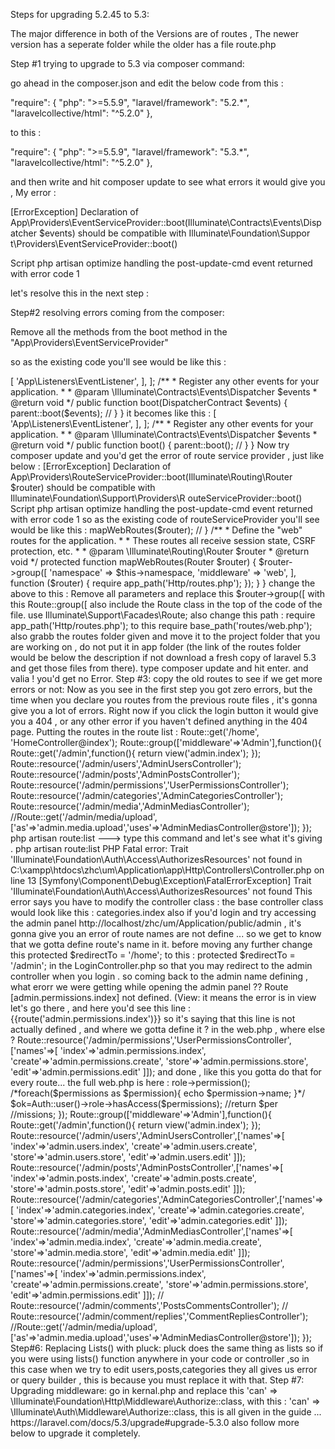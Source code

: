 Steps for upgrading 5.2.45 to 5.3:


The major difference in both of the Versions are of routes , The newer version has a seperate folder while the older has a file route.php


Step #1 trying to upgrade to 5.3 via composer command:

go ahead in the composer.json and edit the below code from this :

"require": {
        "php": ">=5.5.9",
        "laravel/framework": "5.2.*",
        "laravelcollective/html": "^5.2.0"
    },


to this :

"require": {
        "php": ">=5.5.9",
        "laravel/framework": "5.3.*",
        "laravelcollective/html": "^5.2.0"
    },

and then write and hit composer update to see what errors it would give you , My error :

  [ErrorException]
  Declaration of App\Providers\EventServiceProvider::boot(Illuminate\Contracts\Events\Dispatcher $events) should be compatible with Illuminate\Foundation\Suppor
  t\Providers\EventServiceProvider::boot()


Script php artisan optimize handling the post-update-cmd event returned with error code 1


let's resolve this in the next step :

Step#2 resolving errors coming from the composer:

Remove all the methods from the boot method in the "App\Providers\EventServiceProvider"

so as the existing code you'll see would be like this :

<?php

namespace App\Providers;

use Illuminate\Contracts\Events\Dispatcher as DispatcherContract;
use Illuminate\Foundation\Support\Providers\EventServiceProvider as ServiceProvider;

class EventServiceProvider extends ServiceProvider
{
    /**
     * The event listener mappings for the application.
     *
     * @var array
     */
    protected $listen = [
        'App\Events\SomeEvent' => [
            'App\Listeners\EventListener',
        ],
    ];

    /**
     * Register any other events for your application.
     *
     * @param  \Illuminate\Contracts\Events\Dispatcher  $events
     * @return void
     */
    public function boot(DispatcherContract $events)
    {
        parent::boot($events);

        //
    }
}



it becomes like this :


<?php

namespace App\Providers;

use Illuminate\Contracts\Events\Dispatcher as DispatcherContract;
use Illuminate\Foundation\Support\Providers\EventServiceProvider as ServiceProvider;

class EventServiceProvider extends ServiceProvider
{
    /**
     * The event listener mappings for the application.
     *
     * @var array
     */
    protected $listen = [
        'App\Events\SomeEvent' => [
            'App\Listeners\EventListener',
        ],
    ];

    /**
     * Register any other events for your application.
     *
     * @param  \Illuminate\Contracts\Events\Dispatcher  $events
     * @return void
     */
    public function boot()
    {
        parent::boot();

        //
    }
}


Now try composer update and you'd get the error of route service provider , just like below :


  [ErrorException]
  Declaration of App\Providers\RouteServiceProvider::boot(Illuminate\Routing\Router $router) should be compatible with Illuminate\Foundation\Support\Providers\R
  outeServiceProvider::boot()


Script php artisan optimize handling the post-update-cmd event returned with error code 1



so as the existing code of routeServiceProvider you'll see would be like this :



<?php

namespace App\Providers;

use Illuminate\Routing\Router;
use Illuminate\Foundation\Support\Providers\RouteServiceProvider as ServiceProvider;

class RouteServiceProvider extends ServiceProvider
{
    /**
     * This namespace is applied to your controller routes.
     *
     * In addition, it is set as the URL generator's root namespace.
     *
     * @var string
     */
    protected $namespace = 'App\Http\Controllers';

    /**
     * Define your route model bindings, pattern filters, etc.
     *
     * @param  \Illuminate\Routing\Router  $router
     * @return void
     */
    public function boot(Router $router)
    {
        //

        parent::boot($router);
    }

    /**
     * Define the routes for the application.
     *
     * @param  \Illuminate\Routing\Router  $router
     * @return void
     */
    public function map(Router $router)
    {
        $this->mapWebRoutes($router);

        //
    }

    /**
     * Define the "web" routes for the application.
     *
     * These routes all receive session state, CSRF protection, etc.
     *
     * @param  \Illuminate\Routing\Router  $router
     * @return void
     */
    protected function mapWebRoutes(Router $router)
    {
        $router->group([
            'namespace' => $this->namespace, 'middleware' => 'web',
        ], function ($router) {
            require app_path('Http/routes.php');
        });
    }
}








change the above to this :

Remove all parameters and replace this $router->group([ with this Route::group([ also include the Route class in the top of the code of the file.

use Illuminate\Support\Facades\Route;

also change this path :

require app_path('Http/routes.php'); to this

require base_path('routes/web.php');

also grabb the routes folder given and move it to the project folder that you are working on , do not put it in app folder (the link of the routes folder would be below the description  if not download a fresh copy of laravel 5.3 and get those files from there).


type composer update and hit enter.


and  valia ! you'd get no Error.





Step #3: copy the old routes to see if we get more errors or not:


Now as you see in the first step you got zero errors, but the time when you declare you routes from the previous route files , it's gonna give you a lot of errors.

Right now if you click the login button it would give you a 404 , or any other error if you haven't defined anything in the 404 page.


Putting the routes in the route list :

Route::get('/home', 'HomeController@index');

Route::group(['middleware'=>'Admin'],function(){

    Route::get('/admin',function(){
        return view('admin.index');
    });

    Route::resource('/admin/users','AdminUsersController');
    Route::resource('/admin/posts','AdminPostsController');
    Route::resource('/admin/permissions','UserPermissionsController');
    Route::resource('/admin/categories','AdminCategoriesController');
    Route::resource('/admin/media','AdminMediasController');
    //Route::get('/admin/media/upload',['as'=>'admin.media.upload','uses'=>'AdminMediasController@store']);
});





php artisan route:list ---> type this command and let's see what it's giving .


php artisan route:list
PHP Fatal error:  Trait 'Illuminate\Foundation\Auth\Access\AuthorizesResources' not found in C:\xampp\htdocs\zhc\um\Application\app\Http\Controllers\Controller.php
 on line 13


  [Symfony\Component\Debug\Exception\FatalErrorException]
  Trait 'Illuminate\Foundation\Auth\Access\AuthorizesResources' not found




This error says you have to modify the controller class :


the base controller class would look like this :


<?php

namespace App\Http\Controllers;

use Illuminate\Foundation\Bus\DispatchesJobs;
use Illuminate\Routing\Controller as BaseController;
use Illuminate\Foundation\Validation\ValidatesRequests;
use Illuminate\Foundation\Auth\Access\AuthorizesRequests;
use Illuminate\Foundation\Auth\Access\AuthorizesResources;

class Controller extends BaseController
{
    use AuthorizesRequests, AuthorizesResources, DispatchesJobs, ValidatesRequests;
}




remove the AuthorizesResources and it would become like this :




<?php

namespace App\Http\Controllers;

use Illuminate\Foundation\Bus\DispatchesJobs;
use Illuminate\Routing\Controller as BaseController;
use Illuminate\Foundation\Validation\ValidatesRequests;
use Illuminate\Foundation\Auth\Access\AuthorizesRequests;
use Illuminate\Foundation\Auth\Access\AuthorizesResources;

class Controller extends BaseController
{
    use AuthorizesRequests, DispatchesJobs, ValidatesRequests;
}



and then you get the output , yyayyy so it's working ...



php artisan route:list
+--------+-----------+-------------------------------------+---------------------+--------------------------------------------------------+------------+
| Domain | Method    | URI                                 | Name                | Action                                                 | Middleware |
+--------+-----------+-------------------------------------+---------------------+--------------------------------------------------------+------------+
|        | GET|HEAD  | /                                   |                     | Closure                                                | web        |
|        | GET|HEAD  | admin                               |                     | Closure                                                | web,Admin  |
|        | GET|HEAD  | admin/categories                    | categories.index    | App\Http\Controllers\AdminCategoriesController@index   | web,Admin  |
|        | POST      | admin/categories                    | categories.store    | App\Http\Controllers\AdminCategoriesController@store   | web,Admin  |
|        | GET|HEAD  | admin/categories/create             | categories.create   | App\Http\Controllers\AdminCategoriesController@create  | web,Admin  |
|        | DELETE    | admin/categories/{category}         | categories.destroy  | App\Http\Controllers\AdminCategoriesController@destroy | web,Admin  |
|        | PUT|PATCH | admin/categories/{category}         | categories.update   | App\Http\Controllers\AdminCategoriesController@update  | web,Admin  |
|        | GET|HEAD  | admin/categories/{category}         | categories.show     | App\Http\Controllers\AdminCategoriesController@show    | web,Admin  |
|        | GET|HEAD  | admin/categories/{category}/edit    | categories.edit     | App\Http\Controllers\AdminCategoriesController@edit    | web,Admin  |
|        | POST      | admin/media                         | media.store         | App\Http\Controllers\AdminMediasController@store       | web,Admin  |
|        | GET|HEAD  | admin/media                         | media.index         | App\Http\Controllers\AdminMediasController@index       | web,Admin  |
|        | GET|HEAD  | admin/media/create                  | media.create        | App\Http\Controllers\AdminMediasController@create      | web,Admin  |
|        | PUT|PATCH | admin/media/{medium}                | media.update        | App\Http\Controllers\AdminMediasController@update      | web,Admin  |
|        | GET|HEAD  | admin/media/{medium}                | media.show          | App\Http\Controllers\AdminMediasController@show        | web,Admin  |
|        | DELETE    | admin/media/{medium}                | media.destroy       | App\Http\Controllers\AdminMediasController@destroy     | web,Admin  |
|        | GET|HEAD  | admin/media/{medium}/edit           | media.edit          | App\Http\Controllers\AdminMediasController@edit        | web,Admin  |
|        | POST      | admin/permissions                   | permissions.store   | App\Http\Controllers\UserPermissionsController@store   | web,Admin  |
|        | GET|HEAD  | admin/permissions                   | permissions.index   | App\Http\Controllers\UserPermissionsController@index   | web,Admin  |
|        | GET|HEAD  | admin/permissions/create            | permissions.create  | App\Http\Controllers\UserPermissionsController@create  | web,Admin  |
|        | GET|HEAD  | admin/permissions/{permission}      | permissions.show    | App\Http\Controllers\UserPermissionsController@show    | web,Admin  |
|        | PUT|PATCH | admin/permissions/{permission}      | permissions.update  | App\Http\Controllers\UserPermissionsController@update  | web,Admin  |
|        | DELETE    | admin/permissions/{permission}      | permissions.destroy | App\Http\Controllers\UserPermissionsController@destroy | web,Admin  |
|        | GET|HEAD  | admin/permissions/{permission}/edit | permissions.edit    | App\Http\Controllers\UserPermissionsController@edit    | web,Admin  |
|        | GET|HEAD  | admin/posts                         | posts.index         | App\Http\Controllers\AdminPostsController@index        | web,Admin  |
|        | POST      | admin/posts                         | posts.store         | App\Http\Controllers\AdminPostsController@store        | web,Admin  |
|        | GET|HEAD  | admin/posts/create                  | posts.create        | App\Http\Controllers\AdminPostsController@create       | web,Admin  |
|        | GET|HEAD  | admin/posts/{post}                  | posts.show          | App\Http\Controllers\AdminPostsController@show         | web,Admin  |
|        | DELETE    | admin/posts/{post}                  | posts.destroy       | App\Http\Controllers\AdminPostsController@destroy      | web,Admin  |
|        | PUT|PATCH | admin/posts/{post}                  | posts.update        | App\Http\Controllers\AdminPostsController@update       | web,Admin  |
|        | GET|HEAD  | admin/posts/{post}/edit             | posts.edit          | App\Http\Controllers\AdminPostsController@edit         | web,Admin  |
|        | POST      | admin/users                         | users.store         | App\Http\Controllers\AdminUsersController@store        | web,Admin  |
|        | GET|HEAD  | admin/users                         | users.index         | App\Http\Controllers\AdminUsersController@index        | web,Admin  |
|        | GET|HEAD  | admin/users/create                  | users.create        | App\Http\Controllers\AdminUsersController@create       | web,Admin  |
|        | DELETE    | admin/users/{user}                  | users.destroy       | App\Http\Controllers\AdminUsersController@destroy      | web,Admin  |
|        | PUT|PATCH | admin/users/{user}                  | users.update        | App\Http\Controllers\AdminUsersController@update       | web,Admin  |
|        | GET|HEAD  | admin/users/{user}                  | users.show          | App\Http\Controllers\AdminUsersController@show         | web,Admin  |
|        | GET|HEAD  | admin/users/{user}/edit             | users.edit          | App\Http\Controllers\AdminUsersController@edit         | web,Admin  |
|        | GET|HEAD  | home                                |                     | App\Http\Controllers\HomeController@index              | web,auth   |
+--------+-----------+-------------------------------------+---------------------+--------------------------------------------------------+------------+








Step 4#: Defining the Login Route:


put this line in the route list:

Route::auth();

and write this in console:

php artisan route:list

or you can visit the login page to see what's it gonna be ..


Error :

php artisan route:list


  [ReflectionException]
  Class App\Http\Controllers\Auth\LoginController does not exist



so what you gotta do here is you need to create a loginController which you give you more headaches later so better that you grab a fresh copy of the controllers
from the site below:


https://laravel.com/docs/5.3/upgrade#upgrade-5.3.0

and it's done , working let's now move to the next step...



Step #5: Defining the logout ..


as we logged in now we wanna logout , but when we click on logout it gives us an error:

MethodNotAllowedHttpException in RouteCollection.php line 218:

write this in the web.php :

Route::get('/logout', 'Auth\LoginController@logout');


there ! now you are good to go ...







Step #6: Defining the name of the routes :

After the login section is done let's go ahead and type php artisan route:list ..



php artisan route:list
+--------+-----------+-------------------------------------+---------------------+--------------------------------------------------------+------------+
| Domain | Method    | URI                                 | Name                | Action                                                 | Middleware |
+--------+-----------+-------------------------------------+---------------------+--------------------------------------------------------+------------+
|        | GET|HEAD  | /                                   |                     | Closure                                                | web        |
|        | GET|HEAD  | admin                               |                     | Closure                                                | web,Admin  |
|        | GET|HEAD  | admin/categories                    | categories.index    | App\Http\Controllers\AdminCategoriesController@index   | web,Admin  |
|        | POST      | admin/categories                    | categories.store    | App\Http\Controllers\AdminCategoriesController@store   | web,Admin  |
|        | GET|HEAD  | admin/categories/create             | categories.create   | App\Http\Controllers\AdminCategoriesController@create  | web,Admin  |
|        | DELETE    | admin/categories/{category}         | categories.destroy  | App\Http\Controllers\AdminCategoriesController@destroy | web,Admin  |
|        | PUT|PATCH | admin/categories/{category}         | categories.update   | App\Http\Controllers\AdminCategoriesController@update  | web,Admin  |
|        | GET|HEAD  | admin/categories/{category}         | categories.show     | App\Http\Controllers\AdminCategoriesController@show    | web,Admin  |
|        | GET|HEAD  | admin/categories/{category}/edit    | categories.edit     | App\Http\Controllers\AdminCategoriesController@edit    | web,Admin  |
|        | POST      | admin/media                         | media.store         | App\Http\Controllers\AdminMediasController@store       | web,Admin  |
|        | GET|HEAD  | admin/media                         | media.index         | App\Http\Controllers\AdminMediasController@index       | web,Admin  |
|        | GET|HEAD  | admin/media/create                  | media.create        | App\Http\Controllers\AdminMediasController@create      | web,Admin  |
|        | PUT|PATCH | admin/media/{medium}                | media.update        | App\Http\Controllers\AdminMediasController@update      | web,Admin  |
|        | GET|HEAD  | admin/media/{medium}                | media.show          | App\Http\Controllers\AdminMediasController@show        | web,Admin  |
|        | DELETE    | admin/media/{medium}                | media.destroy       | App\Http\Controllers\AdminMediasController@destroy     | web,Admin  |
|        | GET|HEAD  | admin/media/{medium}/edit           | media.edit          | App\Http\Controllers\AdminMediasController@edit        | web,Admin  |
|        | POST      | admin/permissions                   | permissions.store   | App\Http\Controllers\UserPermissionsController@store   | web,Admin  |
|        | GET|HEAD  | admin/permissions                   | permissions.index   | App\Http\Controllers\UserPermissionsController@index   | web,Admin  |
|        | GET|HEAD  | admin/permissions/create            | permissions.create  | App\Http\Controllers\UserPermissionsController@create  | web,Admin  |
|        | GET|HEAD  | admin/permissions/{permission}      | permissions.show    | App\Http\Controllers\UserPermissionsController@show    | web,Admin  |
|        | PUT|PATCH | admin/permissions/{permission}      | permissions.update  | App\Http\Controllers\UserPermissionsController@update  | web,Admin  |
|        | DELETE    | admin/permissions/{permission}      | permissions.destroy | App\Http\Controllers\UserPermissionsController@destroy | web,Admin  |
|        | GET|HEAD  | admin/permissions/{permission}/edit | permissions.edit    | App\Http\Controllers\UserPermissionsController@edit    | web,Admin  |
|        | GET|HEAD  | admin/posts                         | posts.index         | App\Http\Controllers\AdminPostsController@index        | web,Admin  |
|        | POST      | admin/posts                         | posts.store         | App\Http\Controllers\AdminPostsController@store        | web,Admin  |
|        | GET|HEAD  | admin/posts/create                  | posts.create        | App\Http\Controllers\AdminPostsController@create       | web,Admin  |
|        | GET|HEAD  | admin/posts/{post}                  | posts.show          | App\Http\Controllers\AdminPostsController@show         | web,Admin  |
|        | DELETE    | admin/posts/{post}                  | posts.destroy       | App\Http\Controllers\AdminPostsController@destroy      | web,Admin  |
|        | PUT|PATCH | admin/posts/{post}                  | posts.update        | App\Http\Controllers\AdminPostsController@update       | web,Admin  |
|        | GET|HEAD  | admin/posts/{post}/edit             | posts.edit          | App\Http\Controllers\AdminPostsController@edit         | web,Admin  |
|        | POST      | admin/users                         | users.store         | App\Http\Controllers\AdminUsersController@store        | web,Admin  |
|        | GET|HEAD  | admin/users                         | users.index         | App\Http\Controllers\AdminUsersController@index        | web,Admin  |
|        | GET|HEAD  | admin/users/create                  | users.create        | App\Http\Controllers\AdminUsersController@create       | web,Admin  |
|        | DELETE    | admin/users/{user}                  | users.destroy       | App\Http\Controllers\AdminUsersController@destroy      | web,Admin  |
|        | PUT|PATCH | admin/users/{user}                  | users.update        | App\Http\Controllers\AdminUsersController@update       | web,Admin  |
|        | GET|HEAD  | admin/users/{user}                  | users.show          | App\Http\Controllers\AdminUsersController@show         | web,Admin  |
|        | GET|HEAD  | admin/users/{user}/edit             | users.edit          | App\Http\Controllers\AdminUsersController@edit         | web,Admin  |
|        | GET|HEAD  | home                                |                     | App\Http\Controllers\HomeController@index              | web,auth   |
+--------+-----------+-------------------------------------+---------------------+--------------------------------------------------------+------------+



and if you'd notice the admin routes above you would see that it is ommiting the admin from it check this 

admin/categories  ---------> categories.index


also if you'd login and try accessing the admin panel 


http://localhost/zhc/um/Application/public/admin , it's gonna give you an error of route names are not define ...

so we get to know that we gotta define route's name in it.


before moving any further change this  protected $redirectTo = '/home';

to this :

protected $redirectTo = '/admin';  in the LoginController.php 

so that you may redirect to the admin controller when you login .


so coming back to the admin name defining , what erorr we were getting while opening the admin panel ??

Route [admin.permissions.index] not defined. (View:


it means the error is in view let's go there , and here you'd see this line :



{{route('admin.permissions.index')}}

so it's saying that this line is not actually defined , and where we gotta define it ? 

in the web.php , where else ?


  Route::resource('/admin/permissions','UserPermissionsController',['names'=>[

        'index'=>'admin.permissions.index',
        'create'=>'admin.permissions.create',
        'store'=>'admin.permissions.store',
        'edit'=>'admin.permissions.edit'

    ]]);


and done , like this you gotta do that for every route...


the full web.php is here :


<?php

/*
|--------------------------------------------------------------------------
| Web Routes
|--------------------------------------------------------------------------
|
| This file is where you may define all of the routes that are handled
| by your application. Just tell Laravel the URIs it should respond
| to using a Closure or controller method. Build something great!
|
*/


Route::get('/logout','Auth\LoginController@logout');

Route::get('/', function () {
    return view('welcome');
});

Route::auth();

Route::get('/home', 'HomeController@index');

Route::get('/zhc',function(){

    $permissions=Auth::user()->role->permission();
    /*foreach($permissions as $permission){
        echo $permission->name;
    }*/

    $ok=Auth::user()->role->hasAccess($permissions);
    //return $per
    //missions;
});


Route::group(['middleware'=>'Admin'],function(){

    Route::get('/admin',function(){
        return view('admin.index');
    });

    Route::resource('/admin/users','AdminUsersController',['names'=>[
        'index'=>'admin.users.index',
        'create'=>'admin.users.create',
        'store'=>'admin.users.store',
        'edit'=>'admin.users.edit'

    ]]);


    Route::resource('/admin/posts','AdminPostsController',['names'=>[

        'index'=>'admin.posts.index',
        'create'=>'admin.posts.create',
        'store'=>'admin.posts.store',
        'edit'=>'admin.posts.edit'


    ]]);

    Route::resource('/admin/categories','AdminCategoriesController',['names'=>[

        'index'=>'admin.categories.index',
        'create'=>'admin.categories.create',
        'store'=>'admin.categories.store',
        'edit'=>'admin.categories.edit'

    ]]);

    Route::resource('/admin/media','AdminMediasController',['names'=>[

        'index'=>'admin.media.index',
        'create'=>'admin.media.create',
        'store'=>'admin.media.store',
        'edit'=>'admin.media.edit'

    ]]);



    Route::resource('/admin/permissions','UserPermissionsController',['names'=>[

        'index'=>'admin.permissions.index',
        'create'=>'admin.permissions.create',
        'store'=>'admin.permissions.store',
        'edit'=>'admin.permissions.edit'

    ]]);


    // Route::resource('/admin/comments','PostsCommentsController');
   // Route::resource('/admin/comment/replies','CommentRepliesController');
    //Route::get('/admin/media/upload',['as'=>'admin.media.upload','uses'=>'AdminMediasController@store']);


});




Step#6: Replacing Lists() with pluck:


pluck does the same thing as lists so if you were using lists() function anywhere in your code or controller ,so in this case when we

try to edit users,posts,categories they all gives us error or query builder , this is because you must replace it with that.





Step #7: Upgrading middleware:

go in kernal.php and replace this 

'can' => \Illuminate\Foundation\Http\Middleware\Authorize::class,


with this :


'can' => \Illuminate\Auth\Middleware\Authorize::class,


this is all given in the guide ...

https://laravel.com/docs/5.3/upgrade#upgrade-5.3.0

also follow more below to upgrade it completely.
